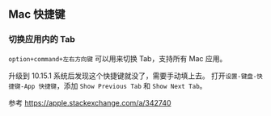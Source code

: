 ## Mac 快捷键

### 切换应用内的 Tab

`option+command+左右方向键` 可以用来切换 Tab，支持所有 Mac 应用。

升级到 10.15.1 系统后发现这个快捷键就没了，需要手动填上去。
打开`设置-键盘-快捷键-App 快捷键`，添加 `Show Previous Tab` 和 `Show Next Tab`。

参考 https://apple.stackexchange.com/a/342740
